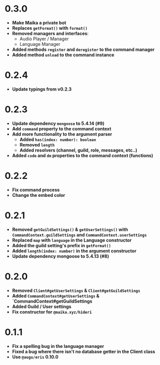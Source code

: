 # 0.3.0

- **Make Maika a private bot**
- **Replaces `getFormat()` with `format()`**
- **Removed managers and interfaces**:
  - Audio Player / Manager
  - Language Manager
- **Added methods `register` and `deregister` to the command manager**
- **Added method `unload` to the command instance**

# 0.2.4

- **Update typings from v0.2.3**

# 0.2.3

- **Update dependency `mongoose` to 5.4.14 (#9)**
- **Add `command` property to the command context**
- **Add more functionality to the argument parser**
  - **Added `has(index: number): boolean`**
  - **Removed `length`**
  - **Added resolvers (channel, guild, role, messages, etc..)**
- **Added `code` and `dm` properties to the command context (functions)**

# 0.2.2

- **Fix command process**
- **Change the embed color**

# 0.2.1

- **Removed `getGuildSettings()` & `getUserSettings()` with `CommandContext.guildSettings` and `CommandContext.userSettings`**
- **Replaced `map` with `language` in the Language constructor**
- **Added the guild setting's prefix in `getFormat()`**
- **Added `length(index: number)` in the argument constructor**
- **Update dependency mongoose to 5.4.13 (#8)**

# 0.2.0

- **Removed `Client#getUserSettings` & `Client#getGuildSettings`**
- **Added `CommandContext#getUserSettings` & `CommandContext#getGuildSettings**
- **Added Guild / User settings**
- **Fix constructor for `@maika.xyz/hideri`**

# 0.1.1

- **Fix a spelling bug in the language manager**
- **Fixed a bug where there isn't no database getter in the Client class**
- **Use `@augu/eris` 0.10.0**